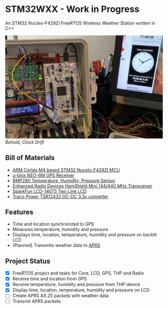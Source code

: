 # STM32WXX - Work in Progress

An STM32 Nucleo-F429ZI FreeRTOS Wireless Weather Station written in C++

![STM32WXX](Media/20200503a.jpg)
_Behold, Clock Drift_

## Bill of Materials

* [ARM Cortex M4 based STM32 Nucelo-F429ZI MCU](https://www.st.com/en/evaluation-tools/nucleo-f429zi.html)
* [u-blox NEO-6M GPS Receiver](https://www.u-blox.com/en/product/neo-6-series)
* [BMP280 Temperature, Humidity, Pressure Sensor](https://www.bosch-sensortec.com/products/environmental-sensors/humidity-sensors-bme280/)
* [Enhanced Radio Devices HamShield Mini 144/440 MHz Transceiver](https://inductivetwig.com/collections/hamshield-and-accessories/products/hamshield-mini)
* [SparkFun LCD-14073 Two Line LCD](https://www.sparkfun.com/products/14073)
* [Traco Power TSR12433 DC-DC 3.3v converter](https://www.tracopower.com/model/tsr-1-2433)

## Features

* Time and location synchronized to GPS
* Measures temperature, humidity and pressure
* Displays time, location, temperature, humidity and pressure on backlit LCD
* (Planned) Transmits weather data to [APRS](http://aprs.org/)

## Project Status

- [x] FreeRTOS project and tasks for Core, LCD, GPS, THP and Radio
- [x] Receive time and location from GPS
- [x] Receive temperature, humidity and pressure from THP device
- [x] Display time, location, temperature, humidity and pressure on LCD
- [ ] Create APRS AX.25 packets with weather data
- [ ] Transmit APRS packets
